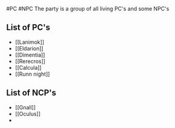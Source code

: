 #PC #NPC 
The party is a group of all living PC's and some NPC's

## List of PC's
- [[Lanimok]]
- [[Eldarion]]
- [[Dimentia]]
- [[Rerecros]]
- [[Calcula]]
- [[Runn night]]

## List of NCP's
- [[Gnall]]
- [[Oculus]]
- 